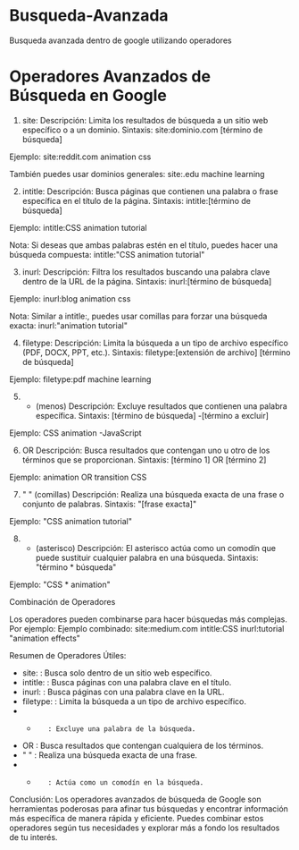 # Busqueda-Avanzada
Busqueda avanzada dentro de google utilizando operadores

# Operadores Avanzados de Búsqueda en Google

1. site:
Descripción: Limita los resultados de búsqueda a un sitio web específico o a un dominio.
Sintaxis: 
site:dominio.com [término de búsqueda]

Ejemplo: 
site:reddit.com animation css

También puedes usar dominios generales:
site:.edu machine learning

2. intitle:
Descripción: Busca páginas que contienen una palabra o frase específica en el título de la página.
Sintaxis: 
intitle:[término de búsqueda]

Ejemplo: 
intitle:CSS animation tutorial

Nota: Si deseas que ambas palabras estén en el título, puedes hacer una búsqueda compuesta:
intitle:"CSS animation tutorial"

3. inurl:
Descripción: Filtra los resultados buscando una palabra clave dentro de la URL de la página.
Sintaxis: 
inurl:[término de búsqueda]

Ejemplo:
inurl:blog animation css

Nota: Similar a intitle:, puedes usar comillas para forzar una búsqueda exacta:
inurl:"animation tutorial"

4. filetype:
Descripción: Limita la búsqueda a un tipo de archivo específico (PDF, DOCX, PPT, etc.).
Sintaxis: 
filetype:[extensión de archivo] [término de búsqueda]

Ejemplo: 
filetype:pdf machine learning

5. - (menos)
Descripción: Excluye resultados que contienen una palabra específica.
Sintaxis: 
[término de búsqueda] -[término a excluir]

Ejemplo: 
CSS animation -JavaScript

6. OR
Descripción: Busca resultados que contengan uno u otro de los términos que se proporcionan.
Sintaxis: 
[término 1] OR [término 2]

Ejemplo:
animation OR transition CSS

7. " " (comillas)
Descripción: Realiza una búsqueda exacta de una frase o conjunto de palabras.
Sintaxis: 
"[frase exacta]"

Ejemplo:
"CSS animation tutorial"

8. * (asterisco)
Descripción: El asterisco actúa como un comodín que puede sustituir cualquier palabra en una búsqueda.
Sintaxis: 
"término * búsqueda"

Ejemplo: 
"CSS * animation"

Combinación de Operadores

Los operadores pueden combinarse para hacer búsquedas más complejas. Por ejemplo:
Ejemplo combinado:
site:medium.com intitle:CSS inurl:tutorial "animation effects"

Resumen de Operadores Útiles:
- site:    : Busca solo dentro de un sitio web específico.
- intitle: : Busca páginas con una palabra clave en el título.
- inurl:   : Busca páginas con una palabra clave en la URL.
- filetype: : Limita la búsqueda a un tipo de archivo específico.
- -        : Excluye una palabra de la búsqueda.
- OR       : Busca resultados que contengan cualquiera de los términos.
- " "      : Realiza una búsqueda exacta de una frase.
- *        : Actúa como un comodín en la búsqueda.

Conclusión:
Los operadores avanzados de búsqueda de Google son herramientas poderosas para afinar tus búsquedas y encontrar información más específica de manera rápida y eficiente. Puedes combinar estos operadores según tus necesidades y explorar más a fondo los resultados de tu interés.
